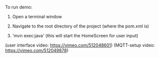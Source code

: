 
To run demo:

1. Open a terminal window

2. Navigate to the root directory of the project (where the pom.xml is)

3. 'mvn exec:java' (this will start the HomeScreen for user input)


(user interface video: https://vimeo.com/512048601)
(MQTT-setup video: https://vimeo.com/512049878)
	
